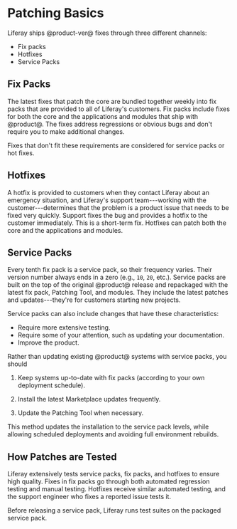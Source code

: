 # Patching Basics [](id=patching-basics)

Liferay ships @product-ver@ fixes through three different channels: 

- Fix packs 
- Hotfixes 
- Service Packs 

## Fix Packs [](id=fix-packs)

The latest fixes that patch the core are bundled together weekly into fix packs
that are provided to all of Liferay's customers. Fix packs include fixes for
both the core and the applications and modules that ship with @product@. The
fixes address regressions or obvious bugs and don't require you to make
additional changes. 

Fixes that don't fit these requirements are considered for service packs or hot
fixes. 

## Hotfixes [](id=hotfixes)

A hotfix is provided to customers when they contact Liferay about an emergency
situation, and Liferay's support team---working with the customer---determines
that the problem is a product issue that needs to be fixed very quickly. Support
fixes the bug and provides a hotfix to the customer immediately. This is a
short-term fix. Hotfixes can patch both the core and the applications and
modules. 

## Service Packs [](id=service-packs)

Every tenth fix pack is a service pack, so their frequency varies. Their version
number always ends in a zero (e.g., `10`, `20`, etc.). Service packs are built
on the top of the original @product@ release and repackaged with the latest fix
pack, Patching Tool, and modules. They include the latest patches and
updates---they're for customers starting new projects.

Service packs can also include changes that have these characteristics:

- Require more extensive testing. 
- Require some of your attention, such as updating your documentation.
- Improve the product. 

Rather than updating existing @product@ systems with service packs, you should

1.  Keep systems up-to-date with fix packs (according to your own deployment
    schedule).

2.  Install the latest Marketplace updates frequently.

3.  Update the Patching Tool when necessary.

This method updates the installation to the service pack levels, while allowing
scheduled deployments and avoiding full environment rebuilds. 

## How Patches are Tested [](id=how-patches-are-tested)

Liferay extensively tests service packs, fix packs, and hotfixes to ensure high
quality. Fixes in fix packs go through both automated regression testing and
manual testing. Hotfixes receive similar automated testing, and the support
engineer who fixes a reported issue tests it. 

Before releasing a service pack, Liferay runs test suites on the packaged
service pack. 
